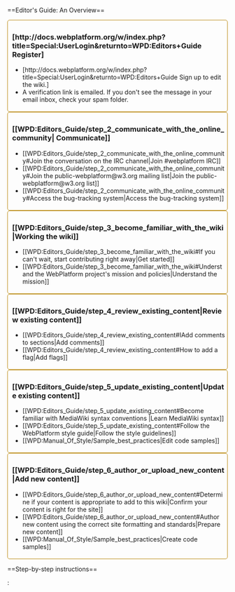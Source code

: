 ==Editor's Guide: An Overview==


<div class="topic-container">
  <div class="long-topic">
      <div class="place-holder"></div>
      <div class="inner"  style='border:1px solid #b8860b; padding:5px 5px 5px 10px; border-radius:5px; min-height:150px'>
        <h3 style='min-height:30px'>[http://docs.webplatform.org/w/index.php?title=Special:UserLogin&returnto=WPD:Editors+Guide Register]</h3>
        <ul>
            <li>[http://docs.webplatform.org/w/index.php?title=Special:UserLogin&returnto=WPD:Editors+Guide Sign up to edit the wiki.]</li>
            <li>A verification link is emailed. If you don't see the message in your email inbox, check your spam folder.</li>
        </ul>
     </div>
  </div>
  
 <div class="long-topic"> 
     <div class="place-holder"></div>
    <div class="inner"  style='border:1px solid #b8860b; padding:5px 5px 5px 10px; border-radius:5px; min-height:150px'>
        <h3 style='min-height:30px'>[[WPD:Editors_Guide/step_2_communicate_with_the_online_community| Communicate]]</h3>
            <ul>
            <li>[[WPD:Editors_Guide/step_2_communicate_with_the_online_community#Join the conversation on the IRC channel|Join #webplatform IRC]]</li>
            <li>[[WPD:Editors_Guide/step_2_communicate_with_the_online_community#Join the public-webplatform@w3.org mailing list|Join the public-webplatform@w3.org list]]</li>
            <li>[[WPD:Editors_Guide/step_2_communicate_with_the_online_community#Access the bug-tracking system|Access the bug-tracking system]]</li>
        </ul>
     </div>
  </div>
 
 <div class="long-topic"> 
     <div class="place-holder"></div>
    <div class="inner"  style='border:1px solid #b8860b; padding:5px 5px 5px 10px; border-radius:5px; min-height:150px'>
        <h3 style='min-height:30px'>[[WPD:Editors_Guide/step_3_become_familiar_with_the_wiki|Working the wiki]]</h3>
            <ul>
            <li>[[WPD:Editors_Guide/step_3_become_familiar_with_the_wiki#If you can't wait, start contributing right away|Get started]]</li>
            <li>[[WPD:Editors_Guide/step_3_become_familiar_with_the_wiki#Understand the WebPlatform project's mission and policies|Understand the mission]]</li>
        </ul>
     </div>
  </div>


 <div class="long-topic"> 
     <div class="place-holder"></div>
    <div class="inner"  style='border:1px solid #b8860b; padding:5px 5px 5px 10px; border-radius:5px; min-height:150px'>
        <h3 style='min-height:30px'>[[WPD:Editors_Guide/step_4_review_existing_content|Review existing content]]</h3>
            <ul>
            <li>[[WPD:Editors_Guide/step_4_review_existing_content#IAdd comments to sections|Add comments]]</li>
            <li>[[WPD:Editors_Guide/step_4_review_existing_content#How to add a flag|Add flags]]</li>
        </ul>
     </div>
  </div>
 
 <div class="long-topic"> 
     <div class="place-holder"></div>
    <div class="inner"  style='border:1px solid #b8860b; padding:5px 5px 5px 10px; border-radius:5px; min-height:150px'>
        <h3 style='min-height:30px'>[[WPD:Editors_Guide/step_5_update_existing_content|Update existing content]]</h3>
            <ul>
            <li>[[WPD:Editors_Guide/step_5_update_existing_content#Become familiar with MediaWiki syntax conventions |Learn MediaWiki syntax]]</li>
            <li>[[WPD:Editors_Guide/step_5_update_existing_content#Follow the WebPlatform style guide|Follow the style guidelines]]</li>
            <li>[[WPD:Manual_Of_Style/Sample_best_practices|Edit code samples]]</li>
        </ul>
     </div>
  </div>

 <div class="long-topic"> 
     <div class="place-holder"></div>
    <div class="inner"  style='border:1px solid #b8860b; padding:5px 5px 5px 10px; border-radius:5px; min-height:150px'>
        <h3 style='min-height:25px'>[[WPD:Editors_Guide/step_6_author_or_upload_new_content|Add new content]]</h3>
            <ul>
            <li>[[WPD:Editors_Guide/step_6_author_or_upload_new_content#Determine if your content is appropriate to add to this wiki|Confirm your content is right for the site]]</li>
            <li>[[WPD:Editors_Guide/step_6_author_or_upload_new_content#Author new content using the correct site formatting and standards|Prepare new content]]</li>
            <li>[[WPD:Manual_Of_Style/Sample_best_practices|Create code samples]]</li>
        </ul>
     </div>
  </div>
 
<div class="clearfixboth"></div>
</div>

==Step-by-step instructions==

<subpages />
:&nbsp;